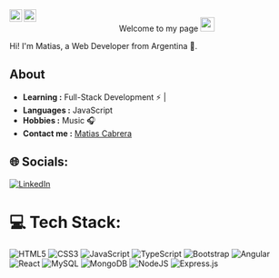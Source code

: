 <a href="https://linkedin.com/in/matias-cabrera-9a22b31a6">
  <img align="left" alt="Matias Linkedin" width="22px" src="https://cdn.jsdelivr.net/npm/simple-icons@v3/icons/linkedin.svg" />
</a>
<a href="https://github.com/matcabrera157">
  <img align="left" alt="Matias Linkedin" width="22px" src="https://cdn.jsdelivr.net/npm/simple-icons@v3/icons/github.svg" />
</a>

<div align="center">
<p align="center">Welcome to my page <img src="https://media.giphy.com/media/hvRJCLFzcasrR4ia7z/giphy.gif" width="25px"> </p> 
</div>

Hi! I'm Matias, a Web Developer from Argentina 🚀.

## About

-  **Learning :** Full-Stack Development :zap: |  
-  **Languages :** JavaScript
-  **Hobbies :** Music :headphones:
-  **Contact me :** [Matias Cabrera](https://linkedin.com/in/matias-cabrera-9a22b31a6)


## 🌐 Socials:
[![LinkedIn](https://img.shields.io/badge/LinkedIn-%230077B5.svg?logo=linkedin&logoColor=white)](https://github.com/matcabrera157) 

# 💻 Tech Stack:
![HTML5](https://img.shields.io/badge/html5-%23E34F26.svg?style=for-the-badge&logo=html5&logoColor=white) ![CSS3](https://img.shields.io/badge/css3-%231572B6.svg?style=for-the-badge&logo=css3&logoColor=white) ![JavaScript](https://img.shields.io/badge/javascript-%23323330.svg?style=for-the-badge&logo=javascript&logoColor=%23F7DF1E) ![TypeScript](https://img.shields.io/badge/typescript-%23007ACC.svg?style=for-the-badge&logo=typescript&logoColor=white) ![Bootstrap](https://img.shields.io/badge/bootstrap-%23563D7C.svg?style=for-the-badge&logo=bootstrap&logoColor=white) ![Angular](https://img.shields.io/badge/angular-%23DD0031.svg?style=for-the-badge&logo=angular&logoColor=white) ![React](https://img.shields.io/badge/react-%2320232a.svg?style=for-the-badge&logo=react&logoColor=%2361DAFB) ![MySQL](https://img.shields.io/badge/mysql-%2300f.svg?style=for-the-badge&logo=mysql&logoColor=white) ![MongoDB](https://img.shields.io/badge/MongoDB-%234ea94b.svg?style=for-the-badge&logo=mongodb&logoColor=white) ![NodeJS](https://img.shields.io/badge/node.js-6DA55F?style=for-the-badge&logo=node.js&logoColor=white) ![Express.js](https://img.shields.io/badge/express.js-%23404d59.svg?style=for-the-badge&logo=express&logoColor=%2361DAFB)



